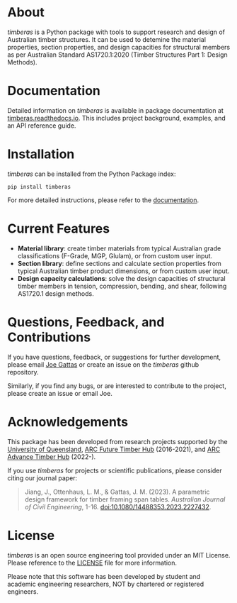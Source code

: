 # About
*timberas* is a Python package with tools to support research and design of Australian timber structures. It can be used to detemine the material properties, section properties, and design capacities for structural members as per Australian Standard AS1720.1:2020 (Timber Structures Part 1: Design Methods). 

# Documentation
Detailed information on *timberas* is available in package documentation at [timberas.readthedocs.io](https://timberas.readthedocs.io/). This includes project background, examples, and an API reference guide.

# Installation
*timberas* can be installed from the Python Package index:
```
pip install timberas
```
For more detailed instructions, please refer to the [documentation]([https://timberas.readthedocs.io]).

# Current Features
- **Material library**: create timber materials from typical Australian grade classifications (F-Grade, MGP, Glulam), or from custom user input.
- **Section library**: define sections and calculate section properties from typical Australian timber product dimensions, or from custom user input. 
- **Design capacity calculations**: solve the design capacities of structural timber members in tension, compression, bending, and shear, following AS1720.1 design methods.

# Questions, Feedback, and Contributions 
If you have questions, feedback, or suggestions for further development, please email [Joe Gattas](https://researchers.uq.edu.au/researcher/9443) or create an issue on the *timberas* github repository.

Similarly, if you find any bugs, or are interested to contribute to the project, please create an issue or email Joe.


# Acknowledgements
This package has been developed from research projects supported by the [University of Queensland](https://civil.uq.edu.au/), [ARC Future Timber Hub](https://futuretimberhub.org/) (2016-2021), and [ARC Advance Timber Hub](https://www.advance-timber-hub.org/) (2022-).


If you use *timberas* for projects or scientific publications, please consider citing our journal paper:
> Jiang, J., Ottenhaus, L. M., & Gattas, J. M. (2023). A parametric design framework for timber framing span tables. *Australian Journal of Civil Engineering*, 1-16. [doi:10.1080/14488353.2023.2227432](https://doi.org/10.1080/14488353.2023.2227432).


# License 
*timberas* is an open source engineering tool provided under an MIT License. Please reference to the [LICENSE](./LICENSE.md) file for more information. 

Please note that this software has been developed by student and academic engineering researchers, NOT by chartered or registered engineers. 